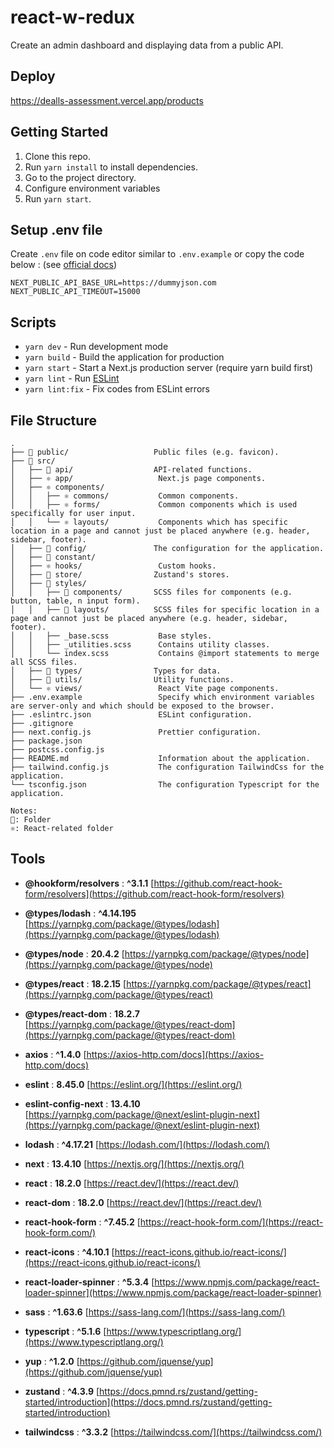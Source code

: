# react-w-redux

Create an admin dashboard and displaying data from a public API.

## Deploy

https://dealls-assessment.vercel.app/products

## Getting Started

1. Clone this repo.
2. Run `yarn install` to install dependencies.
3. Go to the project directory.
4. Configure environment variables
5. Run `yarn start`.

## Setup .env file

Create `.env` file on code editor similar to `.env.example` or copy the code below : (see [official docs](https://nextjs.org/docs/pages/building-your-application/configuring/environment-variables))
```
NEXT_PUBLIC_API_BASE_URL=https://dummyjson.com
NEXT_PUBLIC_API_TIMEOUT=15000
```

## Scripts

- `yarn dev` - Run development mode
- `yarn build` - Build the application for production
- `yarn start` - Start a Next.js production server (require yarn build first)
- `yarn lint` - Run [ESLint](https://eslint.org/)
- `yarn lint:fix` - Fix codes from ESLint errors

## File Structure

```raw
.
├── 📂 public/                   Public files (e.g. favicon).
├── 📂 src/
│   ├── 📂 api/                  API-related functions.
│   ├── ⚛️ app/                   Next.js page components.
│   ├── ⚛️ components/
│   │   ├── ⚛️ commons/           Common components.
│   │   ├── ⚛️ forms/             Common components which is used specifically for user input.
│   │   └── ⚛️ layouts/           Components which has specific location in a page and cannot just be placed anywhere (e.g. header, sidebar, footer).
│   ├── 📂 config/               The configuration for the application.
│   ├── 📂 constant/
│   ├── ⚛️ hooks/                 Custom hooks.
│   ├── 📂 store/                Zustand's stores.
│   ├── 📂 styles/
│   │   ├── 📂 components/       SCSS files for components (e.g. button, table, n input form).
│   │   ├── 📂 layouts/          SCSS files for specific location in a page and cannot just be placed anywhere (e.g. header, sidebar, footer).
│   │   ├── _base.scss           Base styles.
│   │   ├── _utilities.scss      Contains utility classes.
│   │   └── index.scss           Contains @import statements to merge all SCSS files.
│   ├── 📂 types/                Types for data.
│   ├── 📂 utils/                Utility functions.
│   └── ⚛️ views/                 React Vite page components.
├── .env.example                 Specify which environment variables are server-only and which should be exposed to the browser.
├── .eslintrc.json               ESLint configuration.
├── .gitignore
├── next.config.js               Prettier configuration.
├── package.json
├── postcss.config.js
├── README.md                    Information about the application.
├── tailwind.config.js           The configuration TailwindCss for the application.
└── tsconfig.json                The configuration Typescript for the application.

Notes:
📂: Folder
⚛️: React-related folder
```

## Tools

- **@hookform/resolvers** : **^3.1.1** [https://github.com/react-hook-form/resolvers](https://github.com/react-hook-form/resolvers)
- **@types/lodash** : **^4.14.195** [https://yarnpkg.com/package/@types/lodash](https://yarnpkg.com/package/@types/lodash)
- **@types/node** : **20.4.2** [https://yarnpkg.com/package/@types/node](https://yarnpkg.com/package/@types/node)
- **@types/react** : **18.2.15** [https://yarnpkg.com/package/@types/react](https://yarnpkg.com/package/@types/react)
- **@types/react-dom** : **18.2.7** [https://yarnpkg.com/package/@types/react-dom](https://yarnpkg.com/package/@types/react-dom)
- **axios** : **^1.4.0** [https://axios-http.com/docs](https://axios-http.com/docs)
- **eslint** : **8.45.0** [https://eslint.org/](https://eslint.org/)
- **eslint-config-next** : **13.4.10** [https://yarnpkg.com/package/@next/eslint-plugin-next](https://yarnpkg.com/package/@next/eslint-plugin-next)
- **lodash** : **^4.17.21** [https://lodash.com/](https://lodash.com/)
- **next** : **13.4.10** [https://nextjs.org/](https://nextjs.org/)
- **react** : **18.2.0** [https://react.dev/](https://react.dev/)
- **react-dom** : **18.2.0** [https://react.dev/](https://react.dev/)
- **react-hook-form** : **^7.45.2** [https://react-hook-form.com/](https://react-hook-form.com/)
- **react-icons** : **^4.10.1** [https://react-icons.github.io/react-icons/](https://react-icons.github.io/react-icons/)
- **react-loader-spinner** : **^5.3.4** [https://www.npmjs.com/package/react-loader-spinner](https://www.npmjs.com/package/react-loader-spinner)
- **sass** : **^1.63.6** [https://sass-lang.com/](https://sass-lang.com/)
- **typescript** : **^5.1.6** [https://www.typescriptlang.org/](https://www.typescriptlang.org/)
- **yup** : **^1.2.0** [https://github.com/jquense/yup](https://github.com/jquense/yup)
- **zustand** : **^4.3.9** [https://docs.pmnd.rs/zustand/getting-started/introduction](https://docs.pmnd.rs/zustand/getting-started/introduction)

- **tailwindcss** : **^3.3.2** [https://tailwindcss.com/](https://tailwindcss.com/)
